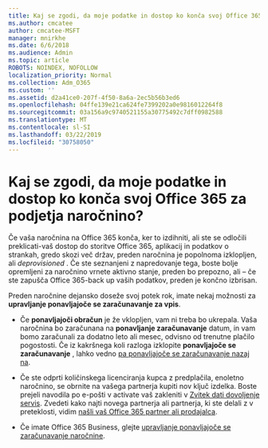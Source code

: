 ```yaml
---
title: Kaj se zgodi, da moje podatke in dostop ko konča svoj Office 365 za podjetja naročnino?
ms.author: cmcatee
author: cmcatee-MSFT
manager: mnirkhe
ms.date: 6/6/2018
ms.audience: Admin
ms.topic: article
ROBOTS: NOINDEX, NOFOLLOW
localization_priority: Normal
ms.collection: Adm_O365
ms.custom: ''
ms.assetid: d2a41ce0-207f-4f50-8a6a-2ec5b56b3ed6
ms.openlocfilehash: 04ffe139e21ca624fe7399202a0e9816012264f8
ms.sourcegitcommit: 03a156a9c9740521155a30775492c7dff0982588
ms.translationtype: MT
ms.contentlocale: sl-SI
ms.lasthandoff: 03/22/2019
ms.locfileid: "30758050"
---
```

# <a name="what-happens-to-my-data-and-access-when-my-office-365-for-business-subscription-ends"></a>Kaj se zgodi, da moje podatke in dostop ko konča svoj Office 365 za podjetja naročnino?

Če vaša naročnina na Office 365 konča, ker to izdihniti, ali ste se odločili preklicati-vaš dostop do storitve Office 365, aplikacij in podatkov o strankah, gredo skozi več držav, preden naročnina je popolnoma izklopljen, ali *deprovisioned*  . Če ste seznanjeni z napredovanje tega, boste bolje opremljeni za naročnino vrnete aktivno stanje, preden bo prepozno, ali – če ste zapušča Office 365-back up vaših podatkov, preden je končno izbrisan. 
  
Preden naročnine dejansko doseže svoj potek rok, imate nekaj možnosti za **upravljanje ponavljajoče se zaračunavanje za vpis**. 
  
- Če **ponavljajoči obračun** je že vklopljen, vam ni treba bo ukrepala. Vaša naročnina bo zaračunana na **ponavljanje zaračunavanje** datum, in vam bomo zaračunali za dodatno leto ali mesec, odvisno od trenutne plačilo pogostosti. Če iz kakršnega koli razloga izklopite **ponavljajoče se zaračunavanje** , lahko vedno [pa ponavljajoče se zaračunavanje nazaj na](https://support.office.com/article/8d83b530-f4ca-47f6-a666-e5791cbacc7e).
    
- Če ste odprti količinskega licenciranja kupca z predplačila, enoletno naročnino, se obrnite na vašega partnerja kupiti nov ključ izdelka. Boste prejeli navodila po e-pošti v activate vaš zakleniti v [Zvitek dati dovoljenje servis](https://go.microsoft.com/fwlink/p/?LinkID=282016). Zvedeti kako najti novega partnerja ali partnerja, ki ste delali z v preteklosti, vidim [našli vaš Office 365 partner ali prodajalca](https://support.office.com/article/b6c18a9b-2aed-4c84-9d75-af709160258c).
    
- Če imate Office 365 Business, glejte [upravljanje ponavljajoče se zaračunavanje naročnine](https://support.office.com/article/8d83b530-f4ca-47f6-a666-e5791cbacc7e).
    

